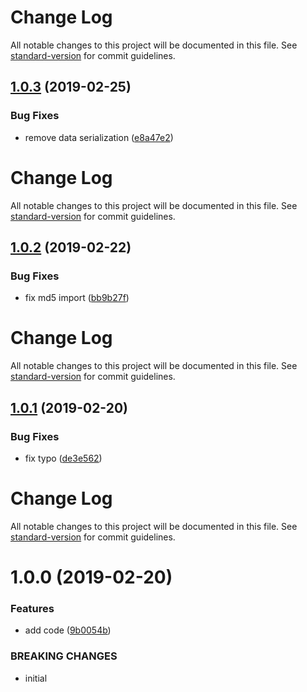 # Change Log

All notable changes to this project will be documented in this file. See [standard-version](https://github.com/conventional-changelog/standard-version) for commit guidelines.

## [1.0.3](https://github.com/breadhead/s3-uploader/compare/v1.0.2...v1.0.3) (2019-02-25)


### Bug Fixes

* remove data serialization ([e8a47e2](https://github.com/breadhead/s3-uploader/commit/e8a47e2))



# Change Log

All notable changes to this project will be documented in this file. See [standard-version](https://github.com/conventional-changelog/standard-version) for commit guidelines.

## [1.0.2](https://github.com/breadhead/s3-uploader/compare/v1.0.1...v1.0.2) (2019-02-22)


### Bug Fixes

* fix md5 import ([bb9b27f](https://github.com/breadhead/s3-uploader/commit/bb9b27f))



# Change Log

All notable changes to this project will be documented in this file. See [standard-version](https://github.com/conventional-changelog/standard-version) for commit guidelines.

## [1.0.1](https://github.com/breadhead/s3-uploader/compare/v1.0.0...v1.0.1) (2019-02-20)


### Bug Fixes

* fix typo ([de3e562](https://github.com/breadhead/s3-uploader/commit/de3e562))



# Change Log

All notable changes to this project will be documented in this file. See [standard-version](https://github.com/conventional-changelog/standard-version) for commit guidelines.

# 1.0.0 (2019-02-20)


### Features

* add code ([9b0054b](https://github.com/breadhead/s3-uploader/commit/9b0054b))


### BREAKING CHANGES

* initial
